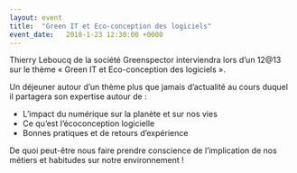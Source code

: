 ```yaml
---
layout: event
title:  "Green IT et Eco-conception des logiciels"
event_date:   2018-1-23 12:30:00 +0000
---
```


Thierry Leboucq de la société Greenspector interviendra lors d’un 12@13 sur le thème « Green IT et Eco-conception des logiciels ».
 
Un déjeuner autour d’un thème plus que jamais d’actualité au cours duquel il partagera son expertise autour de :
 
* L’impact du numérique sur la planète et sur nos vies
* Ce qu’est l’écoconception logicielle
* Bonnes pratiques et de retours d’expérience

De quoi peut-être nous faire prendre conscience de l’implication de nos métiers et habitudes sur notre environnement !
